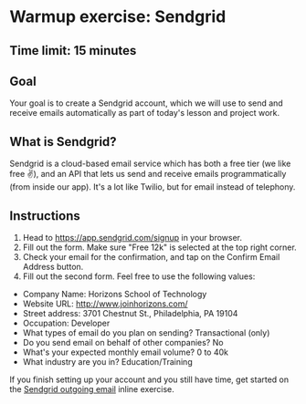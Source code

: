 # Warmup exercise: Sendgrid
## Time limit: 15 minutes

## Goal

Your goal is to create a Sendgrid account, which we will use to send and receive
emails automatically as part of today's lesson and project work.

## What is Sendgrid?

Sendgrid is a cloud-based email service which has both a free tier (we like
free ✌️), and an API that lets us send and receive emails programmatically (from
inside our app). It's a lot like Twilio, but for email instead of telephony.

## Instructions

1. Head to https://app.sendgrid.com/signup in your browser.
1. Fill out the form. Make sure "Free 12k" is selected at the top right corner.
1. Check your email for the confirmation, and tap on the Confirm Email Address
   button.
1. Fill out the second form. Feel free to use the following values:
 - Company Name: Horizons School of Technology
 - Website URL: http://www.joinhorizons.com/
 - Street address: 3701 Chestnut St., Philadelphia, PA 19104
 - Occupation: Developer
 - What types of email do you plan on sending? Transactional (only)
 - Do you send email on behalf of other companies? No
 - What's your expected monthly email volume? 0 to 40k
 - What industry are you in? Education/Training

If you finish setting up your account and you still have time, get started on
the [Sendgrid outgoing email](../sendgrid) inline exercise.
